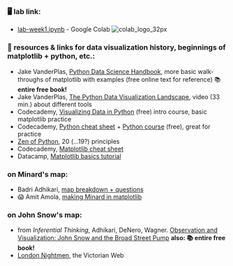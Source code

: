 ### 🖥️ lab link: 
- [lab-week1.ipynb](https://colab.research.google.com/github/mab253/dataviz_fall23/blob/main/week1/lab_week1.ipynb) -  Google Colab ![colab_logo_32px](https://github.com/mab253/dataviz_fall23/assets/17707843/9f26ae0a-cf0f-42c2-a1f5-584bb38a36c7)

### 🤖 resources & links for data visualization history, beginnings of matplotlib + python, etc.: 

- Jake VanderPlas, [Python Data Science Handbook](https://jakevdp.github.io/PythonDataScienceHandbook/04.00-introduction-to-matplotlib.html), more basic walk-throughs of matplotlib with examples (free online text for reference) 📚 **entire free book!**
- Jake VanderPlas, [The Python Data Visualization Landscape](https://www.youtube.com/watch?v=FytuB8nFHPQ), video (33 min.) about different tools
- Codecademy, [Visualizing Data in Python](https://www.codecademy.com/learn/intro-to-data-visualization-with-python) (free) intro course, basic matplotlib practice
- Codecademy, [Python cheat sheet](https://www.codecademy.com/learn/learn-python-3/modules/learn-python3-hello-world/cheatsheet) + [Python course](https://www.codecademy.com/learn/learn-python) (free), great for practice
- [Zen of Python](https://peps.python.org/pep-0020/), 20 (...19?) principles
- Codecademy, [Matplotlib cheat sheet](https://www.codecademy.com/learn/data-visualization/modules/dspath-matplotlib/cheatsheet)
- Datacamp, [Matplotlib basics tutorial](https://www.datacamp.com/tutorial/matplotlib-tutorial-python)

### on Minard's map:
- Badri Adhikari, [map breakdown + questions](https://badriadhikari.github.io/DV/week2/minards/)
- 😱 Amit Amola, [making Minard in matplotlib](https://amitamola.medium.com/minards-chart-using-matplotlib-in-python-fbe8865cad78)

### on John Snow's map:
- from _Inferential Thinking_, Adhikari, DeNero, Wagner. [Observation and Visualization: John Snow and the Broad Street Pump](https://inferentialthinking.com/chapters/02/1/observation-and-visualization-john-snow-and-the-broad-street-pump.html) **also: 📚 entire free book!**
- [London Nightmen](https://victorianweb.org/history/work/19.html), the Victorian Web

